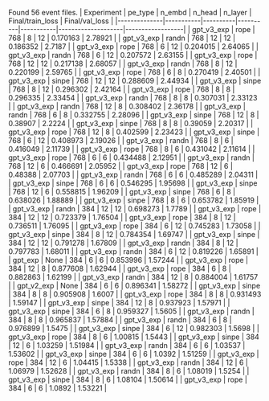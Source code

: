 Found 56 event files.
| Experiment   | pe_type   |   n_embd |   n_head |   n_layer |   Final/train_loss |   Final/val_loss |
|--------------|-----------|----------|----------|-----------|--------------------|------------------|
| gpt_v3_exp   | rope      |      768 |        8 |        12 |           0.170163 |          2.78921 |
| gpt_v3_exp   | randn     |      768 |       12 |        12 |           0.186352 |          2.7187  |
| gpt_v3_exp   | rope      |      768 |        6 |        12 |           0.204015 |          2.64065 |
| gpt_v3_exp   | randn     |      768 |        6 |        12 |           0.207572 |          2.63155 |
| gpt_v3_exp   | rope      |      768 |       12 |        12 |           0.217138 |          2.68057 |
| gpt_v3_exp   | randn     |      768 |        8 |        12 |           0.220199 |          2.59765 |
| gpt_v3_exp   | rope      |      768 |        6 |         8 |           0.270419 |          2.40501 |
| gpt_v3_exp   | sinpe     |      768 |       12 |        12 |           0.288609 |          2.44934 |
| gpt_v3_exp   | sinpe     |      768 |        8 |        12 |           0.296302 |          2.42164 |
| gpt_v3_exp   | rope      |      768 |        8 |         8 |           0.296335 |          2.33454 |
| gpt_v3_exp   | randn     |      768 |        8 |         8 |           0.307031 |          2.33123 |
| gpt_v3_exp   | randn     |      768 |       12 |         8 |           0.308402 |          2.36178 |
| gpt_v3_exp   | randn     |      768 |        6 |         8 |           0.332755 |          2.28096 |
| gpt_v3_exp   | sinpe     |      768 |       12 |         8 |           0.38907  |          2.2224  |
| gpt_v3_exp   | sinpe     |      768 |        8 |         8 |           0.39059  |          2.20317 |
| gpt_v3_exp   | rope      |      768 |       12 |         8 |           0.402599 |          2.23423 |
| gpt_v3_exp   | sinpe     |      768 |        6 |        12 |           0.408973 |          2.19026 |
| gpt_v3_exp   | randn     |      768 |        8 |         6 |           0.416049 |          2.11739 |
| gpt_v3_exp   | rope      |      768 |        8 |         6 |           0.431042 |          2.11614 |
| gpt_v3_exp   | rope      |      768 |        6 |         6 |           0.434488 |          2.12951 |
| gpt_v3_exp   | randn     |      768 |       12 |         6 |           0.466691 |          2.05952 |
| gpt_v3_exp   | rope      |      768 |       12 |         6 |           0.48388  |          2.07703 |
| gpt_v3_exp   | randn     |      768 |        6 |         6 |           0.485289 |          2.04311 |
| gpt_v3_exp   | sinpe     |      768 |        6 |         6 |           0.546295 |          1.95698 |
| gpt_v3_exp   | sinpe     |      768 |       12 |         6 |           0.558815 |          1.96209 |
| gpt_v3_exp   | sinpe     |      768 |        6 |         8 |           0.638026 |          1.88889 |
| gpt_v3_exp   | sinpe     |      768 |        8 |         6 |           0.653782 |          1.85919 |
| gpt_v3_exp   | randn     |      384 |       12 |        12 |           0.698273 |          1.7789  |
| gpt_v3_exp   | rope      |      384 |       12 |        12 |           0.723379 |          1.76504 |
| gpt_v3_exp   | rope      |      384 |        8 |        12 |           0.736511 |          1.76095 |
| gpt_v3_exp   | rope      |      384 |        6 |        12 |           0.745283 |          1.73058 |
| gpt_v3_exp   | sinpe     |      384 |        8 |        12 |           0.784354 |          1.69747 |
| gpt_v3_exp   | sinpe     |      384 |       12 |        12 |           0.791278 |          1.67809 |
| gpt_v3_exp   | randn     |      384 |        8 |        12 |           0.797783 |          1.68011 |
| gpt_v3_exp   | randn     |      384 |        6 |        12 |           0.819226 |          1.65891 |
| gpt_exp      | None      |      384 |        6 |         6 |           0.853996 |          1.57244 |
| gpt_v3_exp   | rope      |      384 |       12 |         8 |           0.877608 |          1.62944 |
| gpt_v3_exp   | rope      |      384 |        6 |         8 |           0.882863 |          1.62199 |
| gpt_v3_exp   | randn     |      384 |       12 |         8 |           0.884004 |          1.61757 |
| gpt_v2_exp   | None      |      384 |        6 |         6 |           0.896341 |          1.58272 |
| gpt_v3_exp   | sinpe     |      384 |        8 |         8 |           0.905908 |          1.6007  |
| gpt_v3_exp   | rope      |      384 |        8 |         8 |           0.931493 |          1.59147 |
| gpt_v3_exp   | sinpe     |      384 |       12 |         8 |           0.937923 |          1.57971 |
| gpt_v3_exp   | sinpe     |      384 |        6 |         8 |           0.959327 |          1.5605  |
| gpt_v3_exp   | randn     |      384 |        8 |         8 |           0.965837 |          1.57884 |
| gpt_v3_exp   | randn     |      384 |        6 |         8 |           0.976899 |          1.5475  |
| gpt_v3_exp   | sinpe     |      384 |        6 |        12 |           0.982303 |          1.5698  |
| gpt_v3_exp   | rope      |      384 |        8 |         6 |           1.00815  |          1.5443  |
| gpt_v3_exp   | sinpe     |      384 |       12 |         6 |           1.03259  |          1.51984 |
| gpt_v3_exp   | randn     |      384 |        6 |         6 |           1.03537  |          1.53602 |
| gpt_v3_exp   | sinpe     |      384 |        6 |         6 |           1.0392   |          1.51259 |
| gpt_v3_exp   | rope      |      384 |       12 |         6 |           1.04415  |          1.5338  |
| gpt_v3_exp   | randn     |      384 |       12 |         6 |           1.06979  |          1.52628 |
| gpt_v3_exp   | randn     |      384 |        8 |         6 |           1.08019  |          1.5254  |
| gpt_v3_exp   | sinpe     |      384 |        8 |         6 |           1.08104  |          1.50614 |
| gpt_v3_exp   | rope      |      384 |        6 |         6 |           1.0892   |          1.53221 |
